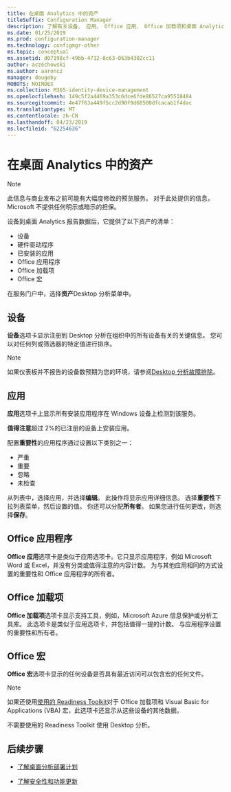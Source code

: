 ```yaml
---
title: 在桌面 Analytics 中的资产
titleSuffix: Configuration Manager
description: 了解有关设备、 应用、 Office 应用、 Office 加载项和桌面 Analytics 中的 Office 宏。
ms.date: 01/25/2019
ms.prod: configuration-manager
ms.technology: configmgr-other
ms.topic: conceptual
ms.assetid: d07198cf-49bb-4712-8c63-063b4302cc11
author: aczechowski
ms.author: aaroncz
manager: dougeby
ROBOTS: NOINDEX
ms.collection: M365-identity-device-management
ms.openlocfilehash: 149c5f2a4469a353c6dce6fde86527ca95518484
ms.sourcegitcommit: 4e47f63a449f5cc2d90f9d68500dfcacab1f4dac
ms.translationtype: MT
ms.contentlocale: zh-CN
ms.lasthandoff: 04/23/2019
ms.locfileid: "62254636"
---
```

# <a name="assets-in-desktop-analytics"></a>在桌面 Analytics 中的资产 

> [!Note]  
> 此信息与商业发布之前可能有大幅度修改的预览服务。 对于此处提供的信息，Microsoft 不提供任何明示或暗示的担保。  

设备到桌面 Analytics 报告数据后，它提供了以下资产的清单：
- 设备  
- 硬件驱动程序  
- 已安装的应用  
- Office 应用程序  
- Office 加载项  
- Office 宏  

在服务门户中，选择**资产**Desktop 分析菜单中。


## <a name="devices"></a>设备

**设备**选项卡显示注册到 Desktop 分析在组织中的所有设备有关的关键信息。 您可以对任何列或筛选器的特定值进行排序。

> [!NOTE]  
> 如果仪表板并不报告的设备数预期为您的环境，请参阅[Desktop 分析故障排除](/sccm/desktop-analytics/troubleshooting)。  



## <a name="apps"></a>应用

**应用**选项卡上显示所有安装应用程序在 Windows 设备上检测到该服务。

**值得注意**超过 2%的已注册的设备上安装应用。 <!--You can change the threshold of "noteworthy" by {doing something}.--> 

配置**重要性**的应用程序通过设置以下类别之一：

- 严重
- 重要
- 忽略
- 未检查

从列表中，选择应用，并选择**编辑**。 此操作将显示应用详细信息。 选择**重要性**下拉列表菜单，然后设置的值。 你还可以分配**所有者**。 如果您进行任何更改，则选择**保存**。 


## <a name="office-apps"></a>Office 应用程序

**Office 应用**选项卡是类似于应用选项卡。它只显示应用程序，例如 Microsoft Word 或 Excel，并没有分类或值得注意的内容计数。 为与其他应用相同的方式设置的重要性和 Office 应用程序的所有者。


## <a name="office-add-ins"></a>Office 加载项

**Office 加载项**选项卡显示支持工具，例如，Microsoft Azure 信息保护或分析工具库。 此选项卡是类似于应用选项卡，并包括值得一提的计数。 与应用程序设置的重要性和所有者。 


## <a name="office-macros"></a>Office 宏

**Office 宏**选项卡显示的任何设备是否具有最近访问可以包含宏的任何文件。 

<!-- (For a detailed list of these file types, see [File formats supported in the 2007 Office system (corrected)](https://blogs.technet.microsoft.com/office_resource_kit/2009/04/04/file-formats-supported-in-the-2007-office-system-corrected/) at the Office IT Pro blog.)
 -->

> [!NOTE]  
> 如果还使用[使用的 Readiness Toolkit](https://aka.ms/readinesstoolkit)对于 Office 加载项和 Visual Basic for Applications (VBA) 宏，此选项卡还显示从这些设备的其他数据。 
> 
> 不需要使用的 Readiness Toolkit 使用 Desktop 分析。  



## <a name="next-steps"></a>后续步骤

- [了解桌面分析部署计划](/sccm/desktop-analytics/about-deployment-plans)  

- [了解安全性和功能更新](/sccm/desktop-analytics/about-updates)  

